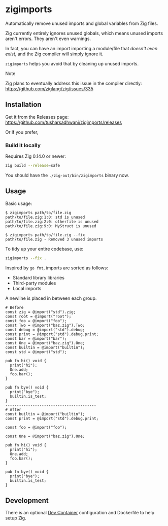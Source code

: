 # zigimports

Automatically remove unused imports and global variables from Zig files.

Zig currently entirely ignores unused globals, which means unused imports aren't errors.
They aren't even warnings.

In fact, you can have an import importing a module/file that *doesn't even exist*, and
the Zig compiler will simply ignore it.

`zigimports` helps you avoid that by cleaning up unused imports.

> [!NOTE]
> Zig plans to eventually address this issue in the compiler directly:
> https://github.com/ziglang/zig/issues/335

## Installation

Get it from the Releases page:
<https://github.com/tusharsadhwani/zigimports/releases>

Or if you prefer,

### Build it locally

Requires Zig 0.14.0 or newer:

```bash
zig build --release=safe
```

You should have the `./zig-out/bin/zigimports` binary now.

## Usage

Basic usage:

```console
$ zigimports path/to/file.zig
path/to/file.zig:1:0: std is unused
path/to/file.zig:2:0: otherfile is unused
path/to/file.zig:9:0: MyStruct is unused

$ zigimports path/to/file.zig --fix
path/to/file.zig - Removed 3 unused imports
```

To tidy up your entire codebase, use:

```bash
zigimports --fix .
```

Inspired by `go fmt`, imports are sorted as follows:
- Standard library libraries
- Third-party modules
- Local imports

A newline is placed in between each group.

```zig
# Before
const zig = @import("std").zig;
const root = @import("root");
const foo = @import("foo");
const Two = @import("baz.zig").Two;
const debug = @import("std").debug;
const print = @import("std").debug.print;
const bar = @import("bar");
const One = @import("baz.zig").One;
const builtin = @import("builtin");
const std = @import("std");

pub fn hi() void {
  print("hi");
  One.add;
  foo.bar();
}

pub fn bye() void {
  print("bye");
  builtin.is_test;
}
----------------------------------------
# After
const builtin = @import("builtin");
const print = @import("std").debug.print;

const foo = @import("foo");

const One = @import("baz.zig").One;

pub fn hi() void {
  print("hi");
  One.add;
  foo.bar();
}

pub fn bye() void {
  print("bye");
  builtin.is_test;
}
```
## Development
There is an optional [Dev Container](https://containers.dev/) configuration and Dockerfile to help setup Zig.
